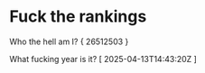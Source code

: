 # Fuck the rankings

Who the hell am I?
{ 26512503 }

What fucking year is it?
[ 2025-04-13T14:43:20Z ]
